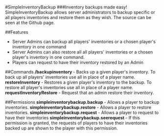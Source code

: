 #SimpleInventoryBackup
###Inventory backups made easy!
SimpleInventoryBackup allows server administrators to backup specific or all players inventories and restore them as they wish. The source can be seen at the Github page.

##Features
* Server Admins can backup all players' inventories or a chosen player's inventory in one command
* Server Admins can also restore all all players' inventories or a chosen player's inventory in one command.
* Players can request to have their inventory restored by an Admin

##Commands
**/backupinventory <player>** - Backs up a given player's inventory. To back up all players' inventories use all in place of a player name.
**restoreInventory <player>** - Restores a given player's inventory to the backup. To restore all player's inventories use all in place of a player name.
**requestInventoryRestore** - Request that an admin restore their inventory.

##Permissions
**simpleinventorybackup.backup** - Allows a player to backup inventories.
**simpleinventorybackup.restore** - Allows a player to restore inventories.
**simpleinventorybackup.request** - Allows a player to request to have their inventories
**simpleinventorybackup.seerequest** - If this permission is granted, the requests of players to have their inventories backed up are shown to the player with this permission. 

